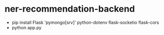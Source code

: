 # ner-recommendation-backend

- pip install Flask 'pymongo[srv]' python-dotenv flask-socketio flask-cors
- python app.py